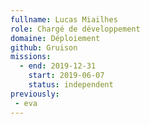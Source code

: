 ```yaml
---
fullname: Lucas Miailhes
role: Chargé de développement
domaine: Déploiement
github: Gruison
missions:
  - end: 2019-12-31
    start: 2019-06-07
    status: independent
previously:
 - eva
---
```


